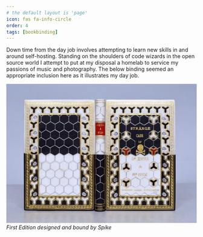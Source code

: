 ```yaml
---
# the default layout is 'page'
icon: fas fa-info-circle
order: 4
tags: [bookbinding]
---
```





Down time from the day job involves attempting to learn new skills in and around self-hosting. Standing on the shoulders of code wizards in the open source world I attempt to put at my disposal a homelab to service my passions of music and photography. The below binding seemed an appropriate inclusion here as it illustrates my day job.

![bookbinding](/assets/images/jekyllandhyde.jpg)
_First Edition designed and bound by Spike_